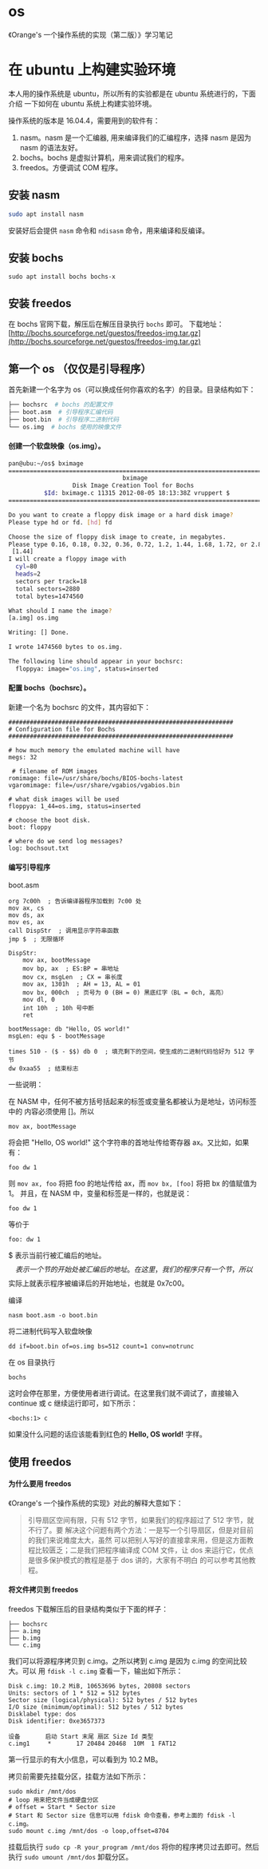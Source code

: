 # os

《Orange's 一个操作系统的实现（第二版）》学习笔记

# 在 ubuntu 上构建实验环境

本人用的操作系统是 ubuntu，所以所有的实验都是在 ubuntu 系统进行的，下面介绍
一下如何在 ubuntu 系统上构建实验环境。

操作系统的版本是 16.04.4，需要用到的软件有：

1. nasm。nasm 是一个汇编器, 用来编译我们的汇编程序，选择 nasm 是因为 nasm 的语法友好。
2. bochs。bochs 是虚拟计算机，用来调试我们的程序。
3. freedos。方便调试 COM 程序。

## 安装 nasm

```bash
sudo apt install nasm
```

安装好后会提供 `nasm` 命令和 `ndisasm` 命令，用来编译和反编译。

## 安装 bochs

```
sudo apt install bochs bochs-x
```

## 安装 freedos

在 bochs 官网下载，解压后在解压目录执行 `bochs` 即可。
下载地址：[http://bochs.sourceforge.net/guestos/freedos-img.tar.gz](http://bochs.sourceforge.net/guestos/freedos-img.tar.gz)

## 第一个 os （仅仅是引导程序）

首先新建一个名字为 os（可以换成任何你喜欢的名字）的目录。目录结构如下：

```bash
├── bochsrc  # bochs 的配置文件
├── boot.asm  # 引导程序汇编代码
├── boot.bin  # 引导程序二进制代码
└── os.img  # bochs 使用的映像文件
```

#### 创建一个软盘映像（os.img）。

```bash
pan@ubu:~/os$ bximage
========================================================================
                                bximage
                  Disk Image Creation Tool for Bochs
          $Id: bximage.c 11315 2012-08-05 18:13:38Z vruppert $
========================================================================

Do you want to create a floppy disk image or a hard disk image?
Please type hd or fd. [hd] fd

Choose the size of floppy disk image to create, in megabytes.
Please type 0.16, 0.18, 0.32, 0.36, 0.72, 1.2, 1.44, 1.68, 1.72, or 2.88.
 [1.44] 
I will create a floppy image with
  cyl=80
  heads=2
  sectors per track=18
  total sectors=2880
  total bytes=1474560

What should I name the image?
[a.img] os.img

Writing: [] Done.

I wrote 1474560 bytes to os.img.

The following line should appear in your bochsrc:
  floppya: image="os.img", status=inserted
```

#### 配置 bochs（bochsrc）。

新建一个名为 bochsrc 的文件，其内容如下：

```
###############################################################
# Configuration file for Bochs
###############################################################

# how much memory the emulated machine will have
megs: 32

 # filename of ROM images
romimage: file=/usr/share/bochs/BIOS-bochs-latest
vgaromimage: file=/usr/share/vgabios/vgabios.bin

# what disk images will be used
floppya: 1_44=os.img, status=inserted

# choose the boot disk.
boot: floppy

# where do we send log messages?
log: bochsout.txt
```

#### 编写引导程序

boot.asm

```ASM
org 7c00h  ; 告诉编译器程序加载到 7c00 处
mov ax, cs
mov ds, ax
mov es, ax
call DispStr  ; 调用显示字符串函数
jmp $  ; 无限循环

DispStr:
    mov ax, bootMessage
    mov bp, ax  ; ES:BP = 串地址
    mov cx, msgLen  ; CX = 串长度
    mov ax, 1301h  ; AH = 13, AL = 01
    mov bx, 000ch  ; 页号为 0 (BH = 0) 黑底红字（BL = 0ch, 高亮）
    mov dl, 0
    int 10h  ; 10h 号中断
    ret

bootMessage: db "Hello, OS world!"
msgLen: equ $ - bootMessage

times 510 - ($ - $$) db 0  ; 填充剩下的空间，使生成的二进制代码恰好为 512 字节
dw 0xaa55  ; 结束标志
```

一些说明：

在 NASM 中，任何不被方括号括起来的标签或变量名都被认为是地址，访问标签中的
内容必须使用 []。所以

```
mov ax, bootMessage
```

将会把 "Hello, OS world!" 这个字符串的首地址传给寄存器 ax。又比如，如果有：

```
foo dw 1
```

则 `mov ax, foo` 将把 foo 的地址传给 ax，而 `mov bx, [foo]` 将把 bx 的值赋值为 1。
并且，在 NASM 中，变量和标签是一样的，也就是说：

```
foo dw 1
```

等价于

```
foo: dw 1
```

$ 表示当前行被汇编后的地址。$$ 表示一个节的开始处被汇编后的地址。在这里，我们
的程序只有一个节，所以 $$ 实际上就表示程序被编译后的开始地址，也就是 0x7c00。

编译

```
nasm boot.asm -o boot.bin
```

将二进制代码写入软盘映像

```
dd if=boot.bin of=os.img bs=512 count=1 conv=notrunc
```

在 os 目录执行

```
bochs
```

这时会停在那里，方便使用者进行调试。在这里我们就不调试了，直接输入
continue 或 c 继续运行即可，如下所示：

```
<bochs:1> c
```

如果没什么问题的话应该能看到红色的 **Hello, OS world!** 字样。

## 使用 freedos

#### 为什么要用 freedos

《Orange's 一个操作系统的实现》对此的解释大意如下：

> 引导扇区空间有限，只有 512 字节，如果我们的程序超过了 512 字节，就不行了。要
解决这个问题有两个方法：一是写一个引导扇区，但是对目前的我们来说难度太大，虽然
可以把别人写好的直接拿来用，但是这方面教程比较匮乏；二是我们把程序编译成 COM
文件，让 dos 来运行它，优点是很多保护模式的教程是基于 dos 讲的，大家有不明白
的可以参考其他教程。

#### 将文件拷贝到 freedos

freedos 下载解压后的目录结构类似于下面的样子：

```
├── bochsrc
├── a.img
├── b.img
└── c.img
```

我们可以将源程序拷贝到 c.img。之所以拷到 c.img 是因为 c.img 的空间比较大。可以
用 `fdisk -l c.img` 查看一下，输出如下所示：

```
Disk c.img: 10.2 MiB, 10653696 bytes, 20808 sectors
Units: sectors of 1 * 512 = 512 bytes
Sector size (logical/physical): 512 bytes / 512 bytes
I/O size (minimum/optimal): 512 bytes / 512 bytes
Disklabel type: dos
Disk identifier: 0xe3657373

设备       启动 Start 末尾 扇区 Size Id 类型
c.img1     *       17 20484 20468  10M  1 FAT12
```

第一行显示的有大小信息，可以看到为 10.2 MB。

拷贝前需要先挂载分区，挂载方法如下所示：

```
sudo mkdir /mnt/dos
# loop 用来把文件当成硬盘分区
# offset = Start * Sector size
# Start 和 Sector size 信息可以用 fdisk 命令查看，参考上面的 fdisk -l c.img。
sudo mount c.img /mnt/dos -o loop,offset=8704
```

挂载后执行 `sudo cp -R your_program /mnt/dos` 将你的程序拷贝过去即可。然后执行
`sudo umount /mnt/dos` 卸载分区。
